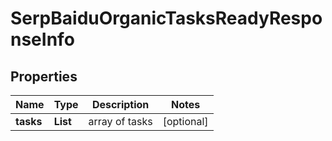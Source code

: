 # SerpBaiduOrganicTasksReadyResponseInfo


## Properties

| Name | Type | Description | Notes |
|------------ | ------------- | ------------- | -------------|
**tasks** | **List<SerpBaiduOrganicTasksReadyTaskInfo>** | array of tasks |[optional]|